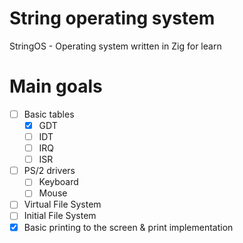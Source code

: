 # String operating system
StringOS - Operating system written in Zig for learn

# Main goals
- [ ] Basic tables
    - [X] GDT
    - [ ] IDT
    - [ ] IRQ
    - [ ] ISR
- [ ] PS/2 drivers
    - [ ] Keyboard
    - [ ] Mouse
- [ ] Virtual File System
- [ ] Initial File System
- [X] Basic printing to the screen & print implementation
